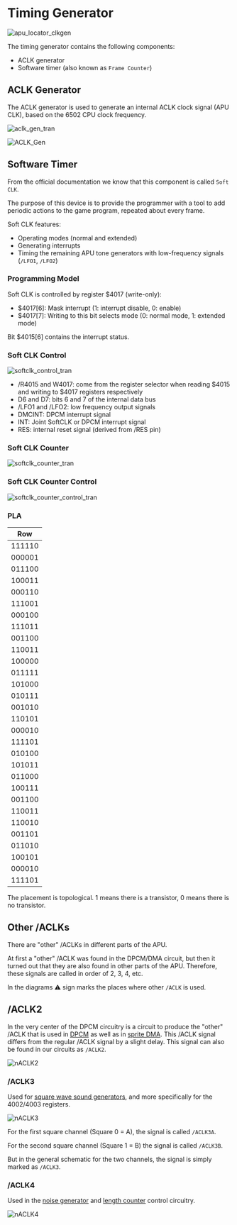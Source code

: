 # Timing Generator

![apu_locator_clkgen](/BreakingNESWiki/imgstore/apu/apu_locator_clkgen.jpg)

The timing generator contains the following components:
- ACLK generator
- Software timer (also known as `Frame Counter`)

## ACLK Generator

The ACLK generator is used to generate an internal ACLK clock signal (APU CLK), based on the 6502 CPU clock frequency.

![aclk_gen_tran](/BreakingNESWiki/imgstore/apu/aclk_gen_tran.jpg)

![ACLK_Gen](/BreakingNESWiki/imgstore/apu/ACLK_Gen.jpg)

## Software Timer

From the official documentation we know that this component is called `Soft CLK`.

The purpose of this device is to provide the programmer with a tool to add periodic actions to the game program, repeated about every frame.

Soft CLK features:
- Operating modes (normal and extended)
- Generating interrupts
- Timing the remaining APU tone generators with low-frequency signals (`/LFO1`, `/LFO2`)

### Programming Model

Soft CLK is controlled by register $4017 (write-only):
- $4017\[6\]: Mask interrupt (1: interrupt disable, 0: enable)
- $4017\[7\]: Writing to this bit selects mode (0: normal mode, 1: extended mode)

Bit $4015\[6\] contains the interrupt status.

### Soft CLK Control

![softclk_control_tran](/BreakingNESWiki/imgstore/apu/softclk_control_tran.jpg)

- /R4015 and W4017: come from the register selector when reading $4015 and writing to $4017 registers respectively
- D6 and D7: bits 6 and 7 of the internal data bus
- /LFO1 and /LFO2: low frequency output signals
- DMCINT: DPCM interrupt signal
- INT: Joint SoftCLK or DPCM interrupt signal
- RES: internal reset signal (derived from /RES pin)

### Soft CLK Counter

![softclk_counter_tran](/BreakingNESWiki/imgstore/apu/softclk_counter_tran.jpg)

### Soft CLK Counter Control

![softclk_counter_control_tran](/BreakingNESWiki/imgstore/apu/softclk_counter_control_tran.jpg)

### PLA

|Row|
|---|
|111110|
|000001|
|011100|
|100011|
|000110|
|111001|
|000100|
|111011|
|001100|
|110011|
|100000|
|011111|
|101000|
|010111|
|001010|
|110101|
|000010|
|111101|
|010100|
|101011|
|011000|
|100111|
|001100|
|110011|
|110010|
|001101|
|011010|
|100101|
|000010|
|111101|

The placement is topological. 1 means there is a transistor, 0 means there is no transistor.

## Other /ACLKs

There are "other" /ACLKs in different parts of the APU.

At first a "other" /ACLK was found in the DPCM/DMA circuit, but then it turned out that they are also found in other parts of the APU. Therefore, these signals are called in order of 2, 3, 4, etc.

In the diagrams :warning: sign marks the places where other `/ACLK` is used.

## /ACLK2

In the very center of the DPCM circuitry is a circuit to produce the "other" /ACLK that is used in [DPCM](dpcm.md) as well as in [sprite DMA](dma.md). This /ACLK signal differs from the regular /ACLK signal by a slight delay.
This signal can also be found in our circuits as `/ACLK2`.

![nACLK2](/BreakingNESWiki/imgstore/apu/nACLK2.jpg)

### /ACLK3

Used for [square wave sound generators](square.md), and more specifically for the $4002/$4003 registers.

![nACLK3](/BreakingNESWiki/imgstore/apu/nACLK3.jpg)

For the first square channel (Square 0 = A), the signal is called `/ACLK3A`.

For the second square channel (Square 1 = B) the signal is called `/ACLK3B`.

But in the general schematic for the two channels, the signal is simply marked as `/ACLK3`.

### /ACLK4

Used in the [noise generator](noise.md) and [length counter](length.md) control circuitry.

![nACLK4](/BreakingNESWiki/imgstore/apu/nACLK4.jpg)
